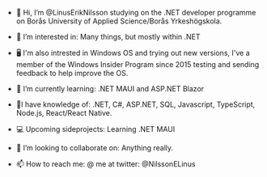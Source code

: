 - 👋 Hi, I’m @LinusErikNilsson studying on the .NET developer programme on Borås University of Applied Science/Borås Yrkeshögskola.

- 👀 I’m interested in: Many things, but mostly within .NET

- 🖥️ I'm also intrested in Windows OS and trying out new versions, I've a member of the Windows Insider Program since 2015 testing and sending feedback to help improve the OS.

- 🌱 I’m currently learning: .NET MAUI and ASP.NET Blazor

- 📄I have knowledge of: .NET, C#, ASP.NET, SQL, Javascript, TypeScript, Node.js, React/React Native.

- 💻 Upcoming sideprojects: Learning .NET MAUI

- 💞️ I’m looking to collaborate on: Anything really.

- 📫 How to reach me: @ me at twitter: @NilssonELinus

<!---
LinusErikNilsson/LinusErikNilsson is a ✨ special ✨ repository because its `README.md` (this file) appears on your GitHub profile.
You can click the Preview link to take a look at your changes.
--->
